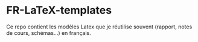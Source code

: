 # FR-LaTeX-templates
 Ce repo contient les modèles Latex que je réutilise souvent (rapport, notes de cours, schémas...) en français.
